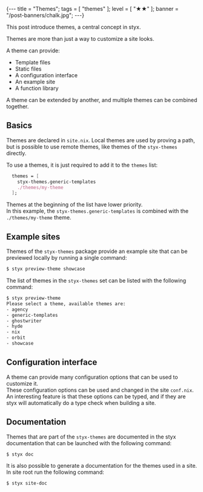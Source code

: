 {---
title = "Themes";
tags = [ "themes" ];
level = [ "★★" ];
banner = "/post-banners/chalk.jpg";
---}

This post introduce themes, a central concept in styx.

>>>

Themes are more than just a way to customize a site looks.  

A theme can provide:

- Template files
- Static files
- A configuration interface
- An example site
- A function library

A theme can be extended by another, and multiple themes can be combined together.


## Basics

Themes are declared in `site.nix`. Local themes are used by proving a path, but is possible to use remote themes, like themes of the `styx-themes` directly.

To use a themes, it is just required to add it to the `themes` list:

```nix
  themes = [
    styx-themes.generic-templates
    ./themes/my-theme
  ];
```

Themes at the beginning of the list have lower priority.  
In this example, the `styx-themes.generic-templates` is combined with the `./themes/my-theme` theme.


## Example sites

Themes of the `styx-themes` package provide an example site that can be previewed locally by running a single command:

```sh
$ styx preview-theme showcase
```

The list of themes in the `styx-themes` set can be listed with the following command:

```sh
$ styx preview-theme
Please select a theme, available themes are:               
- agency                                                   
- generic-templates                                        
- ghostwriter                                              
- hyde                                                     
- nix                                                      
- orbit                                                    
- showcase
```

## Configuration interface

A theme can provide many configuration options that can be used to customize it.  
These configuration options can be used and changed in the site `conf.nix`. An interesting feature is that these options can be typed, and if they are styx will automatically do a type check when building a site.


## Documentation

Themes that are part of the `styx-themes` are documented in the styx documentation that can be launched with the following command:

```sh
$ styx doc
```

It is also possible to generate a documentation for the themes used in a site. In site root run the following command:

```sh
$ styx site-doc
```

